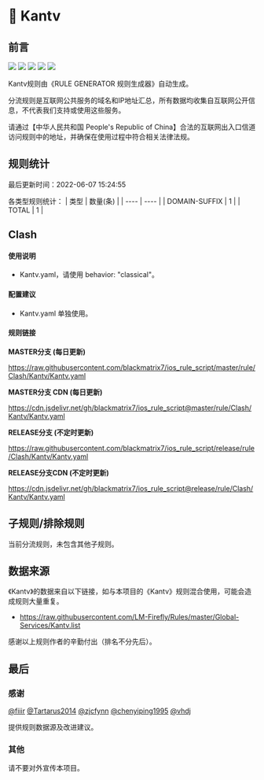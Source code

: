 # 🧸 Kantv

## 前言

![](https://shields.io/badge/-移除重复规则-ff69b4) ![](https://shields.io/badge/-DOMAIN与DOMAIN--SUFFIX合并-green) ![](https://shields.io/badge/-DOMAIN--SUFFIX间合并-critical) ![](https://shields.io/badge/-DOMAIN--SUFFIX与DOMAIN--KEYWORD合并-blue) ![](https://shields.io/badge/-IP--CIDR(6)合并-blueviolet) 

Kantv规则由《RULE GENERATOR 规则生成器》自动生成。

分流规则是互联网公共服务的域名和IP地址汇总，所有数据均收集自互联网公开信息，不代表我们支持或使用这些服务。

请通过【中华人民共和国 People's Republic of China】合法的互联网出入口信道访问规则中的地址，并确保在使用过程中符合相关法律法规。

## 规则统计

最后更新时间：2022-06-07 15:24:55

各类型规则统计：
| 类型 | 数量(条)  | 
| ---- | ----  |
| DOMAIN-SUFFIX | 1  | 
| TOTAL | 1  | 


## Clash 

#### 使用说明
- Kantv.yaml，请使用 behavior: "classical"。

#### 配置建议
- Kantv.yaml 单独使用。

#### 规则链接
**MASTER分支 (每日更新)**

https://raw.githubusercontent.com/blackmatrix7/ios_rule_script/master/rule/Clash/Kantv/Kantv.yaml

**MASTER分支 CDN (每日更新)**

https://cdn.jsdelivr.net/gh/blackmatrix7/ios_rule_script@master/rule/Clash/Kantv/Kantv.yaml

**RELEASE分支 (不定时更新)**

https://raw.githubusercontent.com/blackmatrix7/ios_rule_script/release/rule/Clash/Kantv/Kantv.yaml

**RELEASE分支CDN (不定时更新)**

https://cdn.jsdelivr.net/gh/blackmatrix7/ios_rule_script@release/rule/Clash/Kantv/Kantv.yaml

## 子规则/排除规则


当前分流规则，未包含其他子规则。

## 数据来源

《Kantv》的数据来自以下链接，如与本项目的《Kantv》规则混合使用，可能会造成规则大量重复。

- https://raw.githubusercontent.com/LM-Firefly/Rules/master/Global-Services/Kantv.list


感谢以上规则作者的辛勤付出（排名不分先后）。

## 最后

### 感谢

[@fiiir](https://github.com/fiiir) [@Tartarus2014](https://github.com/Tartarus2014) [@zjcfynn](https://github.com/zjcfynn) [@chenyiping1995](https://github.com/chenyiping1995) [@vhdj](https://github.com/vhdj)

提供规则数据源及改进建议。

### 其他

请不要对外宣传本项目。